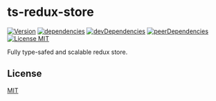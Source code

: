 # ts-redux-store

[![Version][version-image]](https://www.npmjs.com/package/ts-redux-store)
[![dependencies][dependencies-image]](package.json)
[![devDependencies][dev-dependencies-image]](package.json)
[![peerDependencies][peer-dependencies-image]](package.json)
[![License MIT][license-image]](LICENSE)

Fully type-safed and scalable redux store.

## License
[MIT](LICENSE)

[dependencies-image]: https://img.shields.io/badge/dependencies-0-brightgreen.svg?longCache=true&style=flat-square "Dependencies"
[dev-dependencies-image]: https://img.shields.io/badge/devDependencies-0-brightgreen.svg?longCache=true&style=flat-square "devDependencies"
[peer-dependencies-image]: https://img.shields.io/badge/peerDependencies-0-brightgreen.svg?longCache=true&style=flat-square "peerDependencies"
[license-image]: https://img.shields.io/badge/license-MIT-blue.svg?longCache=true&style=flat-square "The MIT License"
[version-image]: https://img.shields.io/badge/version-0.0.4-blue.svg?longCache=true&style=flat-square "Version"

